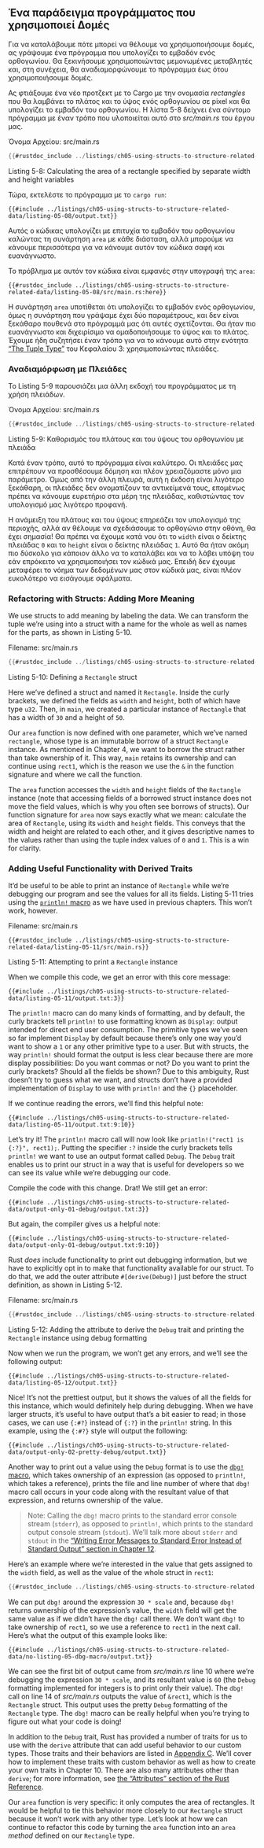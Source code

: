 ## Ένα παράδειγμα προγράμματος που χρησιμοποιεί Δομές

Για να καταλάβουμε πότε μπορεί να θέλουμε να χρησιμοποιήσουμε δομές, ας γράψουμε ένα πρόγραμμα που υπολογίζει το εμβαδόν ενός ορθογωνίου. 
Θα ξεκινήσουμε χρησιμοποιώντας μεμονωμένες μεταβλητές και, στη συνέχεια, θα αναδιαμορφώνουμε το πρόγραμμα έως ότου χρησιμοποιήσουμε δομές.

Ας φτιάξουμε ένα νέο προτζεκτ με το Cargo με την ονομασία *rectangles* που θα λαμβάνει το πλάτος και το ύψος ενός ορθογωνίου σε pixel 
και θα υπολογίζει το εμβαδόν του ορθογωνίου. Η λίστα 5-8 δείχνει ένα σύντομο πρόγραμμα με έναν τρόπο που υλοποιείται αυτό στο  *src/main.rs* του έργου μας.



<span class="filename">Όνομα Αρχείου: src/main.rs</span>

```rust
{{#rustdoc_include ../listings/ch05-using-structs-to-structure-related-data/listing-05-08/src/main.rs:all}}
```

<span class="caption">Listing 5-8: Calculating the area of a rectangle
specified by separate width and height variables</span>

Τώρα, εκτελέστε το πρόγραμμα με το `cargo run`:

```console
{{#include ../listings/ch05-using-structs-to-structure-related-data/listing-05-08/output.txt}}
```

Αυτός ο κώδικας υπολογίζει με επιτυχία το εμβαδόν του ορθογωνίου καλώντας τη συνάρτηση `area`  με κάθε διάσταση, αλλά μπορούμε να κάνουμε περισσότερα 
για να κάνουμε αυτόν τον κώδικα σαφή και ευανάγνωστο.

Το πρόβλημα με αυτόν τον κώδικα είναι εμφανές στην υπογραφή της `area`:

```rust,ignore
{{#rustdoc_include ../listings/ch05-using-structs-to-structure-related-data/listing-05-08/src/main.rs:here}}
```
Η συνάρτηση `area` υποτίθεται ότι υπολογίζει το εμβαδόν ενός ορθογωνίου, όμως η συνάρτηση που γράψαμε έχει δύο παραμέτρους, και δεν είναι ξεκάθαρο
πουθενά στο πρόγραμμά μας ότι αυτές σχετίζονται. Θα ήταν πιο ευανάγνωστο και διχειρίσιμο να ομαδοποιήσουμε το ύψος και το πλάτος. Έχουμε ήδη συζητήσει
έναν τρόπο για να το κάνουμε αυτό στην ενότητα [“The Tuple Type”][the-tuple-type]<!-- ignore --> του Κεφαλαίου 3: χρησιμοποιώντας πλειάδες.


### Αναδιαμόρφωση με Πλειάδες

Το Listing 5-9 παρουσιάζει μια άλλη εκδοχή του προγράμματος με τη χρήση πλειάδων.

<span class="filename">Όνομα Αρχείου: src/main.rs</span>

```rust
{{#rustdoc_include ../listings/ch05-using-structs-to-structure-related-data/listing-05-09/src/main.rs}}
```

<span class="caption">Listing 5-9: Καθορισμός του πλάτους και του ύψους του ορθογωνίου με πλειάδα</span>

Κατά έναν τρόπο, αυτό το πρόγραμμα είναι καλύτερο. Οι πλειάδες μας επιτρέπουν να προσθέσουμε δόμηση και πλέον χρειαζόμαστε μόνο μια παράμετρο.
Όμως από την άλλη πλευρά, αυτή η έκδοση είναι λιγότερο ξεκάθαρη, οι πλειάδες δεν ονοματίζουν τα αντικείμενά τους, επομένως πρέπει να κάνουμε ευρετήριο 
στα μέρη της πλειάδας, καθιστώντας τον υπολογισμό μας λιγότερο προφανή.

Η ανάμειξη του πλάτους και του ύψους  επηρεάζει τον υπολογισμό της περιοχής, αλλά αν θέλουμε να σχεδιάσουμε το ορθογώνιο στην οθόνη, θα έχει σημασία! 
Θα πρέπει να έχουμε κατά νου ότι το `width` είναι ο δείκτης πλειάδας `0` και το `height` είναι ο δείκτης πλειάδας `1`. Αυτό θα ήταν ακόμη πιο δύσκολο 
για κάποιον άλλο να το καταλάβει και να το λάβει υπόψη του εάν επρόκειτο να χρησιμοποιήσει τον κώδικά μας. 
Επειδή δεν έχουμε μεταφέρει το νόημα των δεδομένων μας στον κώδικά μας, είναι πλέον ευκολότερο να εισάγουμε σφάλματα.

### Refactoring with Structs: Adding More Meaning

We use structs to add meaning by labeling the data. We can transform the tuple
we’re using into a struct with a name for the whole as well as names for the
parts, as shown in Listing 5-10.

<span class="filename">Filename: src/main.rs</span>

```rust
{{#rustdoc_include ../listings/ch05-using-structs-to-structure-related-data/listing-05-10/src/main.rs}}
```

<span class="caption">Listing 5-10: Defining a `Rectangle` struct</span>

Here we’ve defined a struct and named it `Rectangle`. Inside the curly
brackets, we defined the fields as `width` and `height`, both of which have
type `u32`. Then, in `main`, we created a particular instance of `Rectangle`
that has a width of `30` and a height of `50`.

Our `area` function is now defined with one parameter, which we’ve named
`rectangle`, whose type is an immutable borrow of a struct `Rectangle`
instance. As mentioned in Chapter 4, we want to borrow the struct rather than
take ownership of it. This way, `main` retains its ownership and can continue
using `rect1`, which is the reason we use the `&` in the function signature and
where we call the function.

The `area` function accesses the `width` and `height` fields of the `Rectangle`
instance (note that accessing fields of a borrowed struct instance does not
move the field values, which is why you often see borrows of structs). Our
function signature for `area` now says exactly what we mean: calculate the area
of `Rectangle`, using its `width` and `height` fields. This conveys that the
width and height are related to each other, and it gives descriptive names to
the values rather than using the tuple index values of `0` and `1`. This is a
win for clarity.

### Adding Useful Functionality with Derived Traits

It’d be useful to be able to print an instance of `Rectangle` while we’re
debugging our program and see the values for all its fields. Listing 5-11 tries
using the [`println!` macro][println]<!-- ignore --> as we have used in
previous chapters. This won’t work, however.

<span class="filename">Filename: src/main.rs</span>

```rust,ignore,does_not_compile
{{#rustdoc_include ../listings/ch05-using-structs-to-structure-related-data/listing-05-11/src/main.rs}}
```

<span class="caption">Listing 5-11: Attempting to print a `Rectangle`
instance</span>

When we compile this code, we get an error with this core message:

```text
{{#include ../listings/ch05-using-structs-to-structure-related-data/listing-05-11/output.txt:3}}
```

The `println!` macro can do many kinds of formatting, and by default, the curly
brackets tell `println!` to use formatting known as `Display`: output intended
for direct end user consumption. The primitive types we’ve seen so far
implement `Display` by default because there’s only one way you’d want to show
a `1` or any other primitive type to a user. But with structs, the way
`println!` should format the output is less clear because there are more
display possibilities: Do you want commas or not? Do you want to print the
curly brackets? Should all the fields be shown? Due to this ambiguity, Rust
doesn’t try to guess what we want, and structs don’t have a provided
implementation of `Display` to use with `println!` and the `{}` placeholder.

If we continue reading the errors, we’ll find this helpful note:

```text
{{#include ../listings/ch05-using-structs-to-structure-related-data/listing-05-11/output.txt:9:10}}
```

Let’s try it! The `println!` macro call will now look like `println!("rect1 is
{:?}", rect1);`. Putting the specifier `:?` inside the curly brackets tells
`println!` we want to use an output format called `Debug`. The `Debug` trait
enables us to print our struct in a way that is useful for developers so we can
see its value while we’re debugging our code.

Compile the code with this change. Drat! We still get an error:

```text
{{#include ../listings/ch05-using-structs-to-structure-related-data/output-only-01-debug/output.txt:3}}
```

But again, the compiler gives us a helpful note:

```text
{{#include ../listings/ch05-using-structs-to-structure-related-data/output-only-01-debug/output.txt:9:10}}
```

Rust *does* include functionality to print out debugging information, but we
have to explicitly opt in to make that functionality available for our struct.
To do that, we add the outer attribute `#[derive(Debug)]` just before the
struct definition, as shown in Listing 5-12.

<span class="filename">Filename: src/main.rs</span>

```rust
{{#rustdoc_include ../listings/ch05-using-structs-to-structure-related-data/listing-05-12/src/main.rs}}
```

<span class="caption">Listing 5-12: Adding the attribute to derive the `Debug`
trait and printing the `Rectangle` instance using debug formatting</span>

Now when we run the program, we won’t get any errors, and we’ll see the
following output:

```console
{{#include ../listings/ch05-using-structs-to-structure-related-data/listing-05-12/output.txt}}
```

Nice! It’s not the prettiest output, but it shows the values of all the fields
for this instance, which would definitely help during debugging. When we have
larger structs, it’s useful to have output that’s a bit easier to read; in
those cases, we can use `{:#?}` instead of `{:?}` in the `println!` string. In
this example, using the `{:#?}` style will output the following:

```console
{{#include ../listings/ch05-using-structs-to-structure-related-data/output-only-02-pretty-debug/output.txt}}
```

Another way to print out a value using the `Debug` format is to use the [`dbg!`
macro][dbg]<!-- ignore -->, which takes ownership of an expression (as opposed
to `println!`, which takes a reference), prints the file and line number of
where that `dbg!` macro call occurs in your code along with the resultant value
of that expression, and returns ownership of the value.

> Note: Calling the `dbg!` macro prints to the standard error console stream
> (`stderr`), as opposed to `println!`, which prints to the standard output
> console stream (`stdout`). We’ll talk more about `stderr` and `stdout` in the
> [“Writing Error Messages to Standard Error Instead of Standard Output”
> section in Chapter 12][err]<!-- ignore -->.

Here’s an example where we’re interested in the value that gets assigned to the
`width` field, as well as the value of the whole struct in `rect1`:

```rust
{{#rustdoc_include ../listings/ch05-using-structs-to-structure-related-data/no-listing-05-dbg-macro/src/main.rs}}
```

We can put `dbg!` around the expression `30 * scale` and, because `dbg!`
returns ownership of the expression’s value, the `width` field will get the
same value as if we didn’t have the `dbg!` call there. We don’t want `dbg!` to
take ownership of `rect1`, so we use a reference to `rect1` in the next call.
Here’s what the output of this example looks like:

```console
{{#include ../listings/ch05-using-structs-to-structure-related-data/no-listing-05-dbg-macro/output.txt}}
```

We can see the first bit of output came from *src/main.rs* line 10 where we’re
debugging the expression `30 * scale`, and its resultant value is `60` (the
`Debug` formatting implemented for integers is to print only their value). The
`dbg!` call on line 14 of *src/main.rs* outputs the value of `&rect1`, which is
the `Rectangle` struct. This output uses the pretty `Debug` formatting of the
`Rectangle` type. The `dbg!` macro can be really helpful when you’re trying to
figure out what your code is doing!

In addition to the `Debug` trait, Rust has provided a number of traits for us
to use with the `derive` attribute that can add useful behavior to our custom
types. Those traits and their behaviors are listed in [Appendix C][app-c]<!--
ignore -->. We’ll cover how to implement these traits with custom behavior as
well as how to create your own traits in Chapter 10. There are also many
attributes other than `derive`; for more information, see [the “Attributes”
section of the Rust Reference][attributes].

Our `area` function is very specific: it only computes the area of rectangles.
It would be helpful to tie this behavior more closely to our `Rectangle` struct
because it won’t work with any other type. Let’s look at how we can continue to
refactor this code by turning the `area` function into an `area` *method*
defined on our `Rectangle` type.

[the-tuple-type]: ch03-02-data-types.html#the-tuple-type
[app-c]: appendix-03-derivable-traits.md
[println]: ../std/macro.println.html
[dbg]: ../std/macro.dbg.html
[err]: ch12-06-writing-to-stderr-instead-of-stdout.html
[attributes]: ../reference/attributes.html
